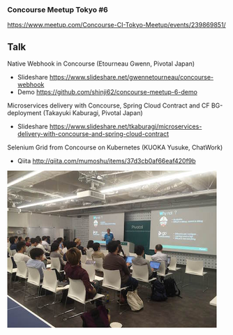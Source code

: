 ### Concourse Meetup Tokyo #6

https://www.meetup.com/Concourse-CI-Tokyo-Meetup/events/239869851/

## Talk
Native Webhook in Concourse (Etourneau Gwenn, Pivotal Japan)  
 * Slideshare https://www.slideshare.net/gwennetourneau/concourse-webhook
 * Demo https://github.com/shinji62/concourse-meetup-6-demo


Microservices delivery with Concourse, Spring Cloud Contract and CF BG-deployment (Takayuki Kaburagi, Pivotal Japan)     
 * Slideshare https://www.slideshare.net/tkaburagi/microservices-delivery-with-concourse-and-spring-cloud-contract


Selenium Grid from Concourse on Kubernetes (KUOKA Yusuke, ChatWork)
 * Qiita http://qiita.com/mumoshu/items/37d3cb0af66eaf420f9b


!["Image"](images/IMG_1.jpg)
